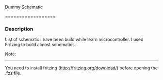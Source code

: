 Dummy Schematic

==================


### Description

List of schematic i have been build while learn microcontroller. I used Fritzing to build almost schematics.



Note:

-----

You need to install fritzing (http://fritzing.org/download/) before opening the .fzz file.
